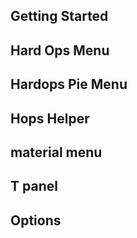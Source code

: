 ## Getting Started

## Hard Ops Menu

## Hardops Pie Menu

## Hops Helper

## material menu

## T panel

## Options